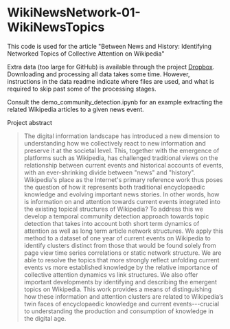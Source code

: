# WikiNewsNetwork-01-WikiNewsTopics
 
This code is used for the article "Between News and History: Identifying Networked Topics of Collective Attention on Wikipedia"

Extra data (too large for GitHub) is available through the project [Dropbox](https://www.dropbox.com/sh/18jgtcpud1sy4kx/AACM7F8dR58QNuy6FV83bkz5a?dl=0). Downloading and processing all data takes some time. However, instructions in the data readme indicate where files are used, and what is required to skip past some of the processing stages.

Consult the demo_community_detection.ipynb for an example extracting the related Wikipedia articles to a given news event.

Project abstract
> The digital information landscape has introduced a new dimension to understanding how we collectively react to new information and preserve it at the societal level. This, together with the emergence of platforms such as Wikipedia, has challenged traditional views on the relationship between current events and historical accounts of events, with an ever-shrinking divide between "news" and "history". Wikipedia's place as the Internet's primary reference work thus poses the question of how it represents both traditional encyclopaedic knowledge and evolving important news stories. In other words, how is information on and attention towards current events integrated into the existing topical structures of Wikipedia? To address this we develop a temporal community detection approach towards topic detection that takes into account both short term dynamics of attention as well as long term article network structures. We apply this method to a dataset of one year of current events on Wikipedia to identify clusters distinct from those that would be found solely from page view time series correlations or static network structure. We are able to resolve the topics that more strongly reflect unfolding current events vs more established knowledge by the relative importance of collective attention dynamics vs link structures. We also offer important developments by identifying and describing the emergent topics on Wikipedia. This work provides a means of distinguishing how these information and attention clusters are related to Wikipedia’s twin faces of encyclopaedic knowledge and current events---crucial to understanding the production and consumption of knowledge in the digital age.
